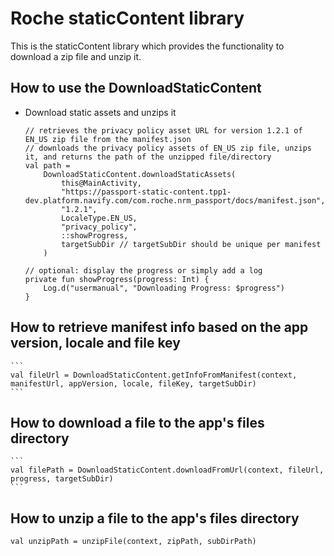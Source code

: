 Roche staticContent library
========
This is the staticContent library which provides the functionality to download a zip file and unzip it.

How to use the DownloadStaticContent
----------
- Download static assets and unzips it
    ```
    // retrieves the privacy policy asset URL for version 1.2.1 of EN_US zip file from the manifest.json
    // downloads the privacy policy assets of EN_US zip file, unzips it, and returns the path of the unzipped file/directory
    val path =
        DownloadStaticContent.downloadStaticAssets(
            this@MainActivity,
            "https://passport-static-content.tpp1-dev.platform.navify.com/com.roche.nrm_passport/docs/manifest.json",
            "1.2.1",
            LocaleType.EN_US,
            "privacy_policy",
            ::showProgress,
            targetSubDir // targetSubDir should be unique per manifest
        )

    // optional: display the progress or simply add a log
    private fun showProgress(progress: Int) {
        Log.d("usermanual", "Downloading Progress: $progress")
    }
    ```
How to retrieve manifest info based on the app version, locale and file key
----------
    ```
    val fileUrl = DownloadStaticContent.getInfoFromManifest(context, manifestUrl, appVersion, locale, fileKey, targetSubDir)
    ```
How to download a file to the app's files directory
----------
    ```
    val filePath = DownloadStaticContent.downloadFromUrl(context, fileUrl, progress, targetSubDir)
    ```
How to unzip a file to the app's files directory
----------
   ```
   val unzipPath = unzipFile(context, zipPath, subDirPath)
   ```
